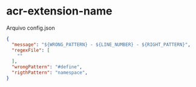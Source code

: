 # acr-extension-name

Arquivo config.json

```json
{
  "message": "${WRONG_PATTERN} - ${LINE_NUMBER} - ${RIGHT_PATTERN}",
  "regexFile": [
    ""
  ],
  "wrongPattern": "#define",
  "rigthPattern": "namespace",
}

```
